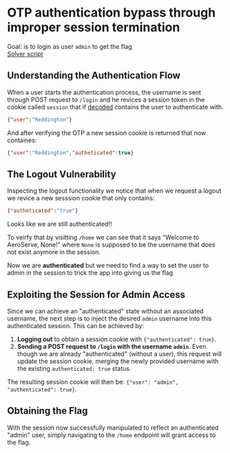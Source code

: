 # OTP authentication bypass through improper session termination

Goal: is to login as user `admin` to get the flag  
[Solver script](solve.py)

## Understanding the Authentication Flow

When a user starts the authentication process, the username is sent through POST request to `/login` and he revices a session token in the cookie called `session` that if [decoded](https://www.kirsle.net/wizards/flask-session.cgi) contains the user to authenticate with.

```json
{"user":"Reddington"}
```

And after verifying the OTP a new session cookie is returned that now containes:

```json
{"user":"Reddington","autheticated":true}
```

## The Logout Vulnerability

Inspecting the logout functionality we notice that when we request a logout we revice a new sesssion cookie that only contains:

```json
{"autheticated":"true"}
```

Looks like we are still authenticated!!

To veirfy that by visitting `/home` we can see that it says "Welcome to AeroServe, None!" where `None` is supposed to be the username that does not exist anymore in the session.

Now we are **authenticated** but we need to find a way to set the user to admin in the session to trick the app into giving us the flag

## Exploiting the Session for Admin Access

Since we can achieve an "authenticated" state without an associated username, the next step is to inject the desired `admin` username into this authenticated session. This can be achieved by:

1.  **Logging out** to obtain a session cookie with `{"authenticated": true}`.
2.  **Sending a POST request to `/login` with the username `admin`**. Even though we are already "authenticated" (without a user), this request will update the session cookie, merging the newly provided username with the existing `authenticated: true` status.

The resulting session cookie will then be: `{"user": "admin", "authenticated": true}`.

## Obtaining the Flag

With the session now successfully manipulated to reflect an authenticated "admin" user, simply navigating to the `/home` endpoint will grant access to the flag.